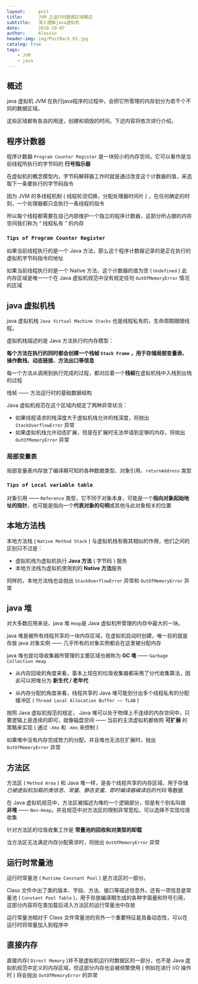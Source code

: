 ```yaml
---
layout:     post
title:      JVM 之运行时数据区域概述
subtitle:   深入理解java虚拟机 
date:       2018-10-07
author:     Alessio
header-img: img/PostBack_02.jpg
catalog: true
tags:
    - JVM
    - java
---
```

## 概述
java 虚拟机 JVM 在执行java程序的过程中，会把它所管理的内存划分为若干个不同的数据区域。

这些区域都有各自的用途，创建和销毁的时间。下述内容将依次进行介绍。

## 程序计数器

程序计数器  `Program Counter Register` 是一块较小的内存空间，它可以看作是当前线程所执行的字节码的 **行号指示器**

在虚拟机的概念模型内，字节码解释器工作时就是通过改变这个计数器的值，来选取下一条要执行的字节码指令

因为 JVM 的多线程机制 ( 线程轮流切换，分配处理器时间片 ) ，在任何确定的时刻，一个处理器都只会执行一条线程的指令

所以每个线程都需要在自己内部维护一个独立的程序计数器，这部分所占据的内存空间我们称为 “ 线程私有 ” 的内存

### `Tips of Program Counter Register`

如果当前线程执行的是一个 Java 方法，那么这个程序计数器记录的是正在执行的虚拟机字节码指令的地址

如果当前线程执行的是一个 Native 方法，这个计数器的值为空 ( `Undefined` ) 此内存区域是唯一一个在 Java 虚拟机规范中没有规定任何 `OutOfMemoryError` 情况的区域

## java 虚拟机栈
java 虚拟机栈 ` Java Virtual Machine Stacks ` 也是线程私有的，生命周期跟随线程。

虚拟机栈描述的是 Java 方法执行的内存模型：

**每个方法在执行的同时都会创建一个栈帧 ` Stack Frame ` ，用于存储局部变量表、操作数栈、动态链接、方法出口等信息**

每一个方法从调用到执行完成的过程，都对应着一个**栈帧**在虚拟机栈中入栈到出栈的过程

栈帧 —— 方法运行时的基础数据结构

Java 虚拟机规范在这个区域内规定了两种异常状况：

- 如果线程请求的栈深度大于虚拟机栈允许的栈深度，将抛出 `StackOverflowError` 异常
- 如果虚拟机栈允许动态扩展，但是在扩展时无法申请到足够的内存，将抛出 ` OutOfMemoryError ` 异常

### 局部变量表

局部变量表内存放了编译期可知的各种数据类型、对象引用、`returnAddress` 类型

### `Tips of Local variable table`

对象引用 ——  ` Reference ` 类型，它不同于对象本身，可能是一个**指向对象起始地址的指针**，也可能是指向一个**代表对象的句柄**或其他与此对象相关的位置

## 本地方法栈

本地方法栈 ( `Native Method Stack` ) 与虚拟机栈有极其相似的作用，他们之间的区别只不过是：
- 虚拟机栈为虚拟机执行 **Java 方法** ( 字节码 ) 服务
- 本地方法栈为虚拟机使用到的 **Native 方法**服务

同样的，本地方法栈也会抛出 `StackOverflowError` 异常和  ` OutOfMemoryError `  异常

## java 堆

对大多数应用来说，java 堆 ` Heap `是 Java 虚拟机所管理的内存中最大的一块。

java 堆是被所有线程共享的一块内存区域，在虚拟机启动时创建，唯一目的就是存放 java 对象实例 —— 几乎所有的对象实例都会在这里被分配内存

java 堆也是垃圾收集器所管理的主要区域也被称为  **GC 堆** —— ` Garbage Collection Heap `

- 从内存回收的角度来看，基本上现在的垃圾收集器都采用了分代收集算法，因此可以把堆分为 **新生代 / 老年代**

- 从内存分配的角度来看，线程共享的 Java 堆可能划分出多个线程私有的分配缓冲区 ( `Thread Local Allocation Buffer —— TLAB` )


按照 Java 虚拟机规范的规定， Java 堆可以处于物理上不连续的内存空间中，只要逻辑上是连续的即可，就像磁盘空间 —— 当前的主流虚拟机都依照 **可扩展** 的策略来实现 ( 通过 ` -Xmx `  和  ` -Xms ` 来控制 )

如果堆中没有内存完成势力的分配，并且堆也无法在扩展时，抛出 ` OutOfMemoryError ` 异常

## 方法区
方法区 ( `Method Area` ) 和 Java 堆一样，是各个线程共享的内存区域，用于存储 *已被虚拟机加载的类信息*、*常量*、*静态变量*、*即时编译器编译后的代码* 等数据

在 Java 虚拟机规范中，方法区被描述为堆的一个逻辑部分，但是有个别名叫做 **非堆** —— `Non-Heap`。并且规范中对方法区的限制非常宽松，可以选择不实现垃圾收集

针对方法区的垃圾收集工作是 **常量池的回收和对类型的卸载**

当方法区无法满足内存分配需求时，将抛出 ` OutOfMemoryError ` 异常

## 运行时常量池

运行时常量池 ( ` Runtime Constant Pool ` ) 是方法区的一部分。

Class 文件中出了类的版本、字段、方法、接口等描述信息外，还有一项信息是常量池 ( ` Constant Pool Table ` )，用于存放编译期生成的各种字面量和符号引用，这部分内容将在类加载后进入方法区的运行常量池中存放

运行常量池相对于 Class 文件常量池的另外一个重要特征是具备动态性，可以在运行时将常量加入到程序中

## 直接内存

直接内存( ` Direct Memory ` )并不是虚拟机运行时数据区的一部分，也不是 Java 虚拟机规范中定义的内存区域，但这部分内存也会被频繁使用 ( 例如在进行 I/O 操作时 ) 将会抛出 ` OutOfMemoryError ` 的异常